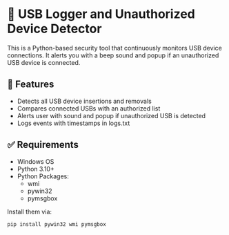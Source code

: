 # 🔐 USB Logger and Unauthorized Device Detector

This is a Python-based security tool that continuously monitors USB device connections. It alerts you with a beep sound and popup if an unauthorized USB device is connected.

## 🚀 Features

- Detects all USB device insertions and removals
- Compares connected USBs with an authorized list
- Alerts user with sound and popup if unauthorized USB is detected
- Logs events with timestamps in logs.txt

## ✅ Requirements

- Windows OS
- Python 3.10+
- Python Packages:
  - wmi
  - pywin32
  - pymsgbox

Install them via:
```bash
pip install pywin32 wmi pymsgbox
